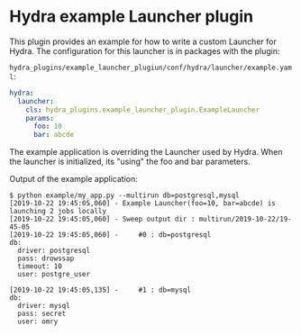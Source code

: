 # Hydra example Launcher plugin

This plugin provides an example for how to write a custom Launcher for Hydra.
The configuration for this launcher is in packages with the plugin:

`hydra_plugins/example_launcher_plugiun/conf/hydra/launcher/example.yaml`:
```yaml
hydra:
  launcher:
    cls: hydra_plugins.example_launcher_plugin.ExampleLauncher
    params:
      foo: 10
      bar: abcde
```
The example application is overriding the Launcher used by Hydra.
When the launcher is initialized, its "using" the foo and bar parameters.

Output of the example application:
```text
$ python example/my_app.py --multirun db=postgresql,mysql
[2019-10-22 19:45:05,060] - Example Launcher(foo=10, bar=abcde) is launching 2 jobs locally
[2019-10-22 19:45:05,060] - Sweep output dir : multirun/2019-10-22/19-45-05
[2019-10-22 19:45:05,060] -     #0 : db=postgresql
db:
  driver: postgresql
  pass: drowssap
  timeout: 10
  user: postgre_user

[2019-10-22 19:45:05,135] -     #1 : db=mysql
db:
  driver: mysql
  pass: secret
  user: omry
```
